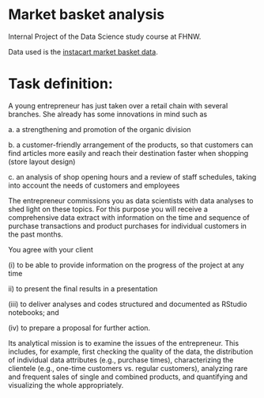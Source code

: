 # Market basket analysis

Internal Project of the Data Science study course at FHNW.

Data used is the [instacart market basket data](https://www.kaggle.com/c/instacart-market-basket-analysis).

# Task definition:

A young entrepreneur has just taken over a retail chain with several branches. She already has some innovations in mind such as

a. a strengthening and promotion of the organic division

b. a customer-friendly arrangement of the products, so that customers can find articles more easily and reach their destination faster when shopping (store layout design)

c. an analysis of shop opening hours and a review of staff schedules, taking into account the needs of customers and employees

The entrepreneur commissions you as data scientists with data analyses to shed light on these topics. For this purpose you will receive a comprehensive data extract with information on the time and sequence of purchase transactions and product purchases for individual customers in the past months.

You agree with your client

(i) to be able to provide information on the progress of the project at any time

ii) to present the final results in a presentation

(iii) to deliver analyses and codes structured and documented as RStudio notebooks; and

(iv) to prepare a proposal for further action. 

Its analytical mission is to examine the issues of the entrepreneur. This includes, for example, first checking the quality of the data, the distribution of individual data attributes (e.g., purchase times), characterizing the clientele (e.g., one-time customers vs. regular customers), analyzing rare and frequent sales of single and combined products, and quantifying and visualizing the whole appropriately.
